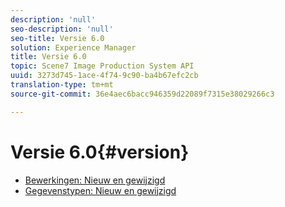 ```yaml
---
description: 'null'
seo-description: 'null'
seo-title: Versie 6.0
solution: Experience Manager
title: Versie 6.0
topic: Scene7 Image Production System API
uuid: 3273d745-1ace-4f74-9c90-ba4b67efc2cb
translation-type: tm+mt
source-git-commit: 36e4aec6bacc946359d22089f7315e38029266c3

---
```



# Versie 6.0{#version}

* [Bewerkingen: Nieuw en gewijzigd](r-6-operations.md)
* [Gegevenstypen: Nieuw en gewijzigd](r-6-types.md)
